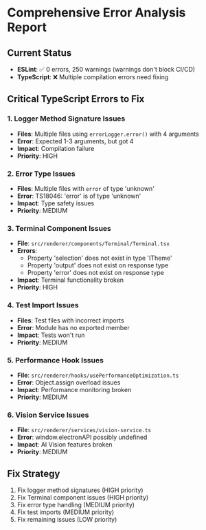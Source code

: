 # Comprehensive Error Analysis Report

## Current Status
- **ESLint**: ✅ 0 errors, 250 warnings (warnings don't block CI/CD)
- **TypeScript**: ❌ Multiple compilation errors need fixing

## Critical TypeScript Errors to Fix

### 1. Logger Method Signature Issues
- **Files**: Multiple files using `errorLogger.error()` with 4 arguments
- **Error**: Expected 1-3 arguments, but got 4
- **Impact**: Compilation failure
- **Priority**: HIGH

### 2. Error Type Issues
- **Files**: Multiple files with `error` of type 'unknown'
- **Error**: TS18046: 'error' is of type 'unknown'
- **Impact**: Type safety issues
- **Priority**: MEDIUM

### 3. Terminal Component Issues
- **File**: `src/renderer/components/Terminal/Terminal.tsx`
- **Errors**: 
  - Property 'selection' does not exist in type 'ITheme'
  - Property 'output' does not exist on response type
  - Property 'error' does not exist on response type
- **Impact**: Terminal functionality broken
- **Priority**: HIGH

### 4. Test Import Issues
- **Files**: Test files with incorrect imports
- **Error**: Module has no exported member
- **Impact**: Tests won't run
- **Priority**: MEDIUM

### 5. Performance Hook Issues
- **File**: `src/renderer/hooks/usePerformanceOptimization.ts`
- **Error**: Object.assign overload issues
- **Impact**: Performance monitoring broken
- **Priority**: MEDIUM

### 6. Vision Service Issues
- **File**: `src/renderer/services/vision-service.ts`
- **Error**: window.electronAPI possibly undefined
- **Impact**: AI Vision features broken
- **Priority**: MEDIUM

## Fix Strategy
1. Fix logger method signatures (HIGH priority)
2. Fix Terminal component issues (HIGH priority)
3. Fix error type handling (MEDIUM priority)
4. Fix test imports (MEDIUM priority)
5. Fix remaining issues (LOW priority)

